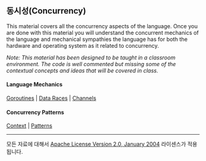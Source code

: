 ## 동시성(Concurrency)

This material covers all the concurrency aspects of the language. Once you are done with this material you will understand the concurrent mechanics of the language and mechanical sympathies the language has for both the hardware and operating system as it related to concurrency.

*Note: This material has been designed to be taught in a classroom environment. The code is well commented but missing some of the contextual concepts and ideas that will be covered in class.*

#### Language Mechanics
[Goroutines](../../../go/concurrency/goroutines/README.md) | 
[Data Races](../../../go/concurrency/data_race/README.md) | 
[Channels](../../../go/concurrency/channels/README.md)

#### Concurrency Patterns
[Context](../../../go/packages/context/README.md) | 
[Patterns](../../../go/concurrency/patterns/README.md)
___
모든 자료에 대해서 [Apache License Version 2.0, January 2004](http://www.apache.org/licenses/LICENSE-2.0) 라이센스가 적용됩니다.
